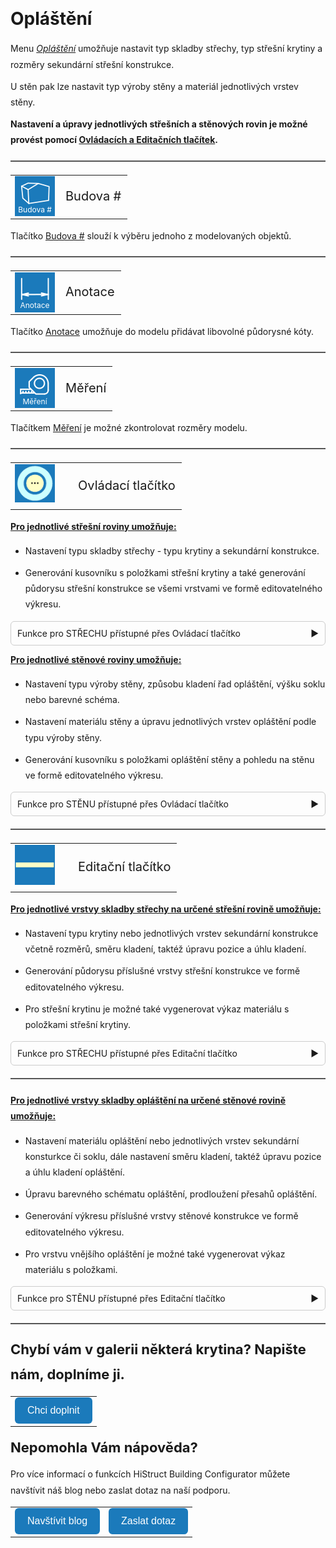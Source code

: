 <!DOCTYPE html>
<html>
<head>
  <meta charset="UTF-8">
  <title>Opláštění</title>
</head>
<style>
    body{ /* Nastavení okrajů a řádkování pro celý dokument */
      line-height: 1.8;
      padding-top: 30px;
      padding-right: 30px;
      padding-bottom: 30px;
      padding-left: 30px;
    }
    h1{ /* Styl hlavního nadpisu */
      font-size: 28px;
      border-bottom: none;
      margin-top: 10px;
      margin-bottom: 0px;
    }
    h2{ /* Styl podnadpisů */
      font-size: 22px;
      border-bottom: none;
      margin-top: 10px;
      margin-bottom: 0px;
    }
    h3{ /* Styl podnadpisů */
      font-size: 18px;
      border-bottom: none;
      margin-top: 10px;
      margin-bottom: 0px;
    }
    p{ /* Styl odstavců */
      border-bottom: none;
      margin-top: 10px;
      margin-bottom: 10px;
    }
    hr.main{ /* Hlavní oddělovací čára */
      border: none;
      border-top: 2px solid #555; /* čárkovaná čára */
      height: 1px; /* zruší výšku, protože border se použije místo background */
      margin-top: 20px;
      margin-bottom: 20px;
    }
    hr{ /* Běžná oddělovací čára */
      all: unset; /* zruší úplně veškeré defaultní styly */
      display: block;
      width: 100%;
      border-top: 2px dashed #555;
      margin: 20px 0;
    }
    .btn { /* Styl tlačítek */
      margin-top: 0px;
      padding: 12px 20px;
      background-color: rgb(27,122,187);
      color: white;
      border: none;
      border-radius: 6px;
      cursor: pointer;
      font-size: 16px;
    }
    .btn:hover { /* Styl tlačítek při najetí myší */
      background-color: rgb(20,90,140);
    }
</style>

<body>

<h1>Opláštění</h1>

<p>Menu <u><i>Opláštění</i></u> umožňuje nastavit typ skladby střechy, typ střešní krytiny a rozměry sekundární střešní konstrukce.</p>

<p>U stěn pak lze nastavit typ výroby stěny a materiál jednotlivých vrstev stěny.</p>

<p><b>Nastavení a úpravy jednotlivých střešních a stěnových rovin je možné provést pomocí <u>Ovládacích a Editačních tlačítek</u>.</b></p>

<hr class="main"> <!-- Vodorovná čára jako oddělovač sekce -->

<table>
  <tr>
    <td>
      <div style="position: relative; width: 64px; height: 64px;">
        <img src="img/DuoPitchBuildingIcon64x64.png" alt="DuoPitchBuildingIcon64x64.png" width="64" height="64">
        <div style="position: absolute; bottom: 0; width: 100%; background: none; color: white; font-size: 12px; text-align: center;">
          Budova #
        </div>
      </div>
    </td>
    <td style="vertical-align: middle; font-size: 20px;">Budova #</td>
  </tr>
</table>

<p>Tlačítko <u>Budova #</u> slouží k výběru jednoho z modelovaných objektů.</p>

<hr class="main"> <!-- Vodorovná čára jako oddělovač sekce -->

<table>
  <tr>
    <td>
      <div style="position: relative; width: 64px; height: 64px;">
        <img src="img/DimensionLinearIcon64x64.png" alt="DimensionLinearIcon64x64.png" width="64" height="64">
        <div style="position: absolute; bottom: 0; width: 100%; background: none; color: white; font-size: 12px; text-align: center;">
          Anotace
        </div>
      </div>
    </td>
    <td style="vertical-align: middle; font-size: 20px;">Anotace</td>
  </tr>
</table>

<p>Tlačítko <u>Anotace</u> umožňuje do modelu přidávat libovolné půdorysné kóty.</p>

<hr class="main"> <!-- Vodorovná čára jako oddělovač sekce -->

<table>
  <tr>
    <td>
      <div style="position: relative; width: 64px; height: 64px;">
        <img src="img/TapeMeasureIcon64x64.png" alt="TapeMeasureIcon64x64.png" width="64" height="64">
        <div style="position: absolute; bottom: 0; width: 100%; background: none; color: white; font-size: 12px; text-align: center;">
          Měření
        </div>
      </div>
    </td>
    <td style="vertical-align: middle; font-size: 20px;">Měření</td>
  </tr>
</table>

<p>Tlačítkem <u>Měření</u> je možné zkontrolovat rozměry modelu.</p>

<hr class="main"> <!-- Vodorovná čára jako oddělovač sekce -->

<table>
  <tr>
    <td><img src="img/ControlButton.png" alt="ControlButton.png" width="64"></td>
    <td style="vertical-align: middle; font-size: 20px; padding-left: 30px;">Ovládací tlačítko</td>
  </tr>
</table>

<p><b><u>Pro jednotlivé střešní roviny umožňuje:</u></b></p>
<ul>
  <li><p>Nastavení typu skladby střechy - typu krytiny a sekundární konstrukce.</p></li>
  <li><p>Generování kusovníku s položkami střešní krytiny a také generování půdorysu střešní konstrukce se všemi vrstvami ve formě editovatelného výkresu.</p></li>
</ul>

<details>
<style>
  details summary {
    display: flex;
    align-items: center;
    justify-content: space-between;
    cursor: pointer;
    list-style: none; /* skryje defaultní trojúhelník v některých prohlížečích */
    padding: 6px 10px;
    border: 1px solid #ccc;
    border-radius: 6px;
  }
  /* vlastní šipka */
  details summary::after {
    content: "▶"; /* trojúhelník */
    transition: transform 0.25s ease;
  }
  /* při otevření se otočí */
  details[open] summary::after {
    transform: rotate(90deg);
  }
  /* rámeček pro obsah */
  details .panel {
    margin-top: 8px;
    padding: 10px 10px;
    border: 1px solid #ccc;
    border-radius: 6px;
  }
</style>
  <summary>
    <span>Funkce pro STŘECHU přístupné přes Ovládací tlačítko</span>
  </summary>
  <div class="panel">
  <h1>Opláštění > Střešní rovina</h1>

<p>V menu <u><i>Opláštění > Střešní rovina</i></u> přístupném přes <u>Ovládací tlačítko</u> je pro jednotlivé střešní roviny možné :</p>

<ul>
  <li><p>Nastavení typu skladby střechy - typu krytiny a sekundární konstrukce.</p></li>
  <li><p>Generování kusovníku s položkami střešní krytiny a také generování půdorysu střešní konstrukce se všemi vrstvami ve formě editovatelného výkresu.</p></li>
</ul>

<p><b><u>Ovládací a Editační tlačítka</u> upravují vlastnosti střešní konstrukce pouze na vybrané střešní rovině.</b></p>

<hr class="main"> <!-- Vodorovná čára jako oddělovač sekce -->

<table>
  <tr>
    <td>
      <div style="position: relative; width: 64px; height: 64px;">
        <img src="img/EditPropertiesIcon64x64.png" alt="EditPropertiesIcon64x64.png" width="64" height="64">
        <div style="position: absolute; bottom: 0; width: 100%; background: none; color: white; font-size: 12px; text-align: center;">Vlastnosti</div>
      </div>
    </td>
    <td style="vertical-align: middle; font-size: 20px; padding-left: 30px;">Vlastnosti</td>
  </tr>
</table>

<p>Tlačítko <u>Vlastnosti</u> umožňuje pojmenovat určenou střešní rovinu a upravit excentricitu střechy, tedy odsazení vygenerované střešní roviny od její skutečné polohy.</p>

<hr class="main"> <!-- Vodorovná čára jako oddělovač sekce -->

<table>
  <tr>
    <td>
      <div style="position: relative; width: 64px; height: 64px;">
        <img src="img/WallPartIcon64x64.png" alt="WallPartIcon64x64.png" width="64" height="64">
        <div style="position: absolute; bottom: 0; width: 100%; background: none; color: white; font-size: 12px; text-align: center;">Materiály</div>
      </div>
    </td>
    <td style="vertical-align: middle; font-size: 20px; padding-left: 30px;">Materiály</td>
  </tr>
</table>

<p>Nastavení skladby střešní konstrukce se provádí pomocí tlačítek:</p>

<ul>
  <li><p><u>Vrchní vrstva</u></p></li>
  <li><p><u>Nižší vrstvy</u></p></li>
</ul>

<p>
Pro některé krytiny může být v defaultním stavu tlačítko <u>Nižší vrstvy</u> schované a sekundární konstrukce pak pro takovou krytinu není generována.
</p> 

<hr> <!-- Vodorovná čára jako oddělovač sekce -->

<table>
  <tr>
    <td>
      <div style="position: relative; width: 64px; height: 64px;">
        <img src="img/RoofTopLayer_64x64.png" alt="RoofTopLayer_64x64.png" width="64" height="64">
      <div style="position: absolute; bottom: 0; width: 100%; background: none; color: white; font-size: 10px; text-align: center;">
      Vrchní vrstva
      </div>
      </div>
    </td>
    <td style="vertical-align: middle; font-size: 20px; padding-left: 30px">
      Vrchní vrstva
    </td>
  </tr>
</table>

<ul>
  <li><p>Umožňuje výběr střešní krytiny z připravené galerie výrobků.</p></li>
</ul>

<hr> <!-- Vodorovná čára jako oddělovač sekce -->

<table>
  <tr>
    <td>
      <div style="position: relative; width: 64px; height: 64px;">
        <img src="img/RoofLowerLayers_64x64.png" alt="RoofLowerLayers_64x64.png" width="64" height="64">
      <div style="position: absolute; bottom: 0; width: 100%; background: none; color: white; font-size: 10px; text-align: center;">
      Nižší vrstvy
      </div>
      </div>
    </td>
    <td style="vertical-align: middle; font-size: 20px; padding-left: 30px">
      Nižší vrstvy
    </td>
  </tr>
</table>

<ul>
  <li><p>Umožňuje výběr typu skladby sekundární konstrukce z připravené galerie výrobků.</p></li>
</ul>

<hr class="main"> <!-- Vodorovná čára jako oddělovač sekce -->

<table>
  <tr>
    <td>
      <div style="position: relative; width: 64px; height: 64px;">
        <img src="img/BomIcon64x64.png" alt="BomIcon64x64.png" width="64" height="64">
        <div style="position: absolute; bottom: 0; width: 100%; background: none; color: white; font-size: 12px; text-align: center;">Kusovník</div>
      </div>
    </td>
    <td style="vertical-align: middle; font-size: 20px; padding-left: 30px;">Kusovník</td>
  </tr>
</table>

<p>Generuje soupis položek střešní krytiny pro příslušnou střešní rovinu do přehledné tabulky.</p>

<hr class="main"> <!-- Vodorovná čára jako oddělovač sekce -->

<table>
  <tr>
    <td>
      <div style="position: relative; width: 64px; height: 64px;">
        <img src="img/MainDrawings64x64.png" alt="MainDrawings64x64.png" width="64" height="64">
        <div style="position: absolute; bottom: 0; width: 100%; background: none; color: white; font-size: 12px; text-align: center;">Výkres</div>
      </div>
    </td>
    <td style="vertical-align: middle; font-size: 20px; padding-left: 30px;">Výkres</td>
  </tr>
</table>

<p>Generuje výkres určené střešní roviny včetně celé skladby střešní konstrukce. Výkres je možné dále editovat, doplnit popisky a kótami.</p>
</div>
</details>

<p><b><u>Pro jednotlivé stěnové roviny umožňuje:</u></b></p>
<ul>
<li><p>Nastavení typu výroby stěny, způsobu kladení řad opláštění, výšku soklu nebo barevné schéma.</p></li>
<li><p>Nastavení materiálu stěny a úpravu jednotlivých vrstev opláštění podle typu výroby stěny.</p></li>
<li><p>Generování kusovníku s položkami opláštění stěny a pohledu na stěnu ve formě editovatelného výkresu.</p></li>
</ul>

<details>
<style>
  details summary {
    display: flex;
    align-items: center;
    justify-content: space-between;
    cursor: pointer;
    list-style: none; /* skryje defaultní trojúhelník v některých prohlížečích */
    padding: 6px 10px;
    border: 1px solid #ccc;
    border-radius: 6px;
  }
  /* vlastní šipka */
  details summary::after {
    content: "▶"; /* trojúhelník */
    transition: transform 0.25s ease;
  }
  /* při otevření se otočí */
  details[open] summary::after {
    transform: rotate(90deg);
  }
  /* rámeček pro obsah */
  details .panel {
    margin-top: 8px;
    padding: 10px 10px;
    border: 1px solid #ccc;
    border-radius: 6px;
  }
</style>
  <summary>
    <span>Funkce pro STĚNU přístupné přes Ovládací tlačítko</span>
  </summary>
  <div class="panel">
<h1>Opláštění &gt; Stěnová rovina</h1>

<p>V menu <u><i>Opláštění &gt; Stěnová rovina</i></u> přístupném přes <u>Ovládací tlačítko</u> je možné nastavit typ výroby stěny, kladení řad opláštění a výšku soklu.</p>

<p>Dále je možné upravovat barevné schéma a materiály jednotlivých vrstev opláštění. Také je zde možné generovat kusovník s položkami opláštění nebo pohled na stěnu ve formě editovatelného výkresu.</p>

<p><b><u>Ovládací a Editační tlačítka</u> upravují vlastnosti konstrukce pouze na vybrané stěnové rovině.</b></p>

<hr class="main"> <!-- Vodorovná čára jako oddělovač sekce -->

<p>
<table>
  <tr>
    <td>
      <div style="position: relative; width: 64px; height: 64px;">
        <img src="img/EditPropertiesIcon64x64.png" alt="EditPropertiesIcon64x64.png" width="64" height="64">
        <div style="position: absolute; bottom: 0; width: 100%; background: none; color: white; font-size: 12px; text-align: center;">Rozvržení</div>
      </div>
    </td>
    <td style="vertical-align: middle; font-size: 20px; padding-left: 30px;">Rozvržení</td>
  </tr>
</table>
</p>
<p>Tlačítko <u>Rozvržení</u> umožňuje nastavit typ výroby, kladení řad opláštění a výšku soklu.</p>

<hr class="main"> <!-- Vodorovná čára jako oddělovač sekce -->

<p>
<table>
  <tr>
    <td>
      <div style="position: relative; width: 64px; height: 64px;">
        <img src="img/ColorsIcon64x64.png" alt="ColorsIcon64x64.png" width="64" height="64">
        <div style="position: absolute; bottom: 0; width: 100%; background: none; color: white; font-size: 12px; text-align: center;">Barvy</div>
      </div>
    </td>
    <td style="vertical-align: middle; font-size: 20px; padding-left: 30px;">Barvy</td>
  </tr>
</table>
</p>
<p>Tlačítko <u>Barvy</u> umožňuje nastavit barevné schéma pro danou stěnovou rovinu, podle typu schématu je možné nastavit barvy pro vybrané stěnové panely.</p>
<p>Stěnové panely jsou číslovány od 0.</p>

<hr class="main"> <!-- Vodorovná čára jako oddělovač sekce -->

<table>
  <tr>
    <td>
      <div style="position: relative; width: 64px; height: 64px;">
        <img src="img/WallPartIcon64x64.png" alt="WallPartIcon64x64.png" width="64" height="64">
        <div style="position: absolute; bottom: 0; width: 100%; background: none; color: white; font-size: 12px; text-align: center;">Materiály</div>
      </div>
    </td>
    <td style="vertical-align: middle; font-size: 20px; padding-left: 30px;">Materiály</td>
  </tr>
</table>

<p>Nastavení skladby střešní konstrukce se provádí pomocí tlačítek:</p>

<ul>
  <li><p><u>Vrchní vrstva</u></p></li>
  <li><p><u>Vnitřní vrstvy</u></p></li>
  <li><p><u>Sokl</u></p></li>
</ul>

<p>
Pro některé typy opláštění může být v defaultním stavu tlačítko <u>Vnitřní vrstvy</u> schované a sekundární konstrukce pak pro takový typ opláštění není generována.
</p>

<p>Tlačítko <u>Sokl</u> je dostupné podle typu výroby stěny nastavené v <u>Rozvržení</u>.

<hr> <!-- Vodorovná čára jako oddělovač sekce -->

<table>
  <tr>
    <td>
      <div style="position: relative; width: 64px; height: 64px;">
        <img src="img/RoofTopLayer_64x64.png" alt="RoofTopLayer_64x64.png" width="64" height="64">
      <div style="position: absolute; bottom: 0; width: 100%; background: none; color: white; font-size: 10px; text-align: center;">
      Vrchní vrstva
      </div>
      </div>
    </td>
    <td style="vertical-align: middle; font-size: 20px; padding-left: 30px">
      Vrchní vrstva
    </td>
  </tr>
</table>

<ul>
  <li><p>Umožňuje výběr materiálu opláštění z připravené galerie výrobků.</p></li>
</ul>

<hr> <!-- Vodorovná čára jako oddělovač sekce -->

<table>
  <tr>
    <td>
      <div style="position: relative; width: 64px; height: 64px;">
        <img src="img/RoofLowerLayers_64x64.png" alt="RoofLowerLayers_64x64.png" width="64" height="64">
      <div style="position: absolute; bottom: 0; width: 100%; background: none; color: white; font-size: 10px; text-align: center;">
      Vnitřní vrstvy
      </div>
      </div>
    </td>
    <td style="vertical-align: middle; font-size: 20px; padding-left: 30px">
      Vnitřní vrstvy
    </td>
  </tr>
</table>

<ul>
  <li><p>Umožňuje výběr typu skladby sekundární konstrukce z připravené galerie výrobků.</p></li>
</ul>

<hr> <!-- Vodorovná čára jako oddělovač sekce -->

<table>
  <tr>
    <td>
      <div style="position: relative; width: 64px; height: 64px;">
        <img src="img/WallPartLayerIcon64x64.png" alt="WallPartLayerIcon64x64.png" width="64" height="64">
      <div style="position: absolute; bottom: 0; width: 100%; background: none; color: white; font-size: 10px; text-align: center;">
      Sokl
      </div>
      </div>
    </td>
    <td style="vertical-align: middle; font-size: 20px; padding-left: 30px">
      Sokl
    </td>
  </tr>
</table>

<ul>
  <li><p>Umožňuje výběr materiálu soklu z připravené galerie výrobků.</p></li>
</ul>

<hr class="main"> <!-- Vodorovná čára jako oddělovač sekce -->

<table>
  <tr>
    <td>
      <div style="position: relative; width: 64px; height: 64px;">
        <img src="img/BomIcon64x64.png" alt="BomIcon64x64.png" width="64" height="64">
        <div style="position: absolute; bottom: 0; width: 100%; background: none; color: white; font-size: 12px; text-align: center;">Kusovník</div>
      </div>
    </td>
    <td style="vertical-align: middle; font-size: 20px; padding-left: 30px;">Kusovník</td>
  </tr>
</table>

<p>Generuje soupis položek opláštění stěny pro příslušnou stěnovou rovinu do přehledné tabulky.</p>

<hr class="main"> <!-- Vodorovná čára jako oddělovač sekce -->

<table>
  <tr>
    <td>
      <div style="position: relative; width: 64px; height: 64px;">
        <img src="img/MainDrawings64x64.png" alt="MainDrawings64x64.png" width="64" height="64">
        <div style="position: absolute; bottom: 0; width: 100%; background: none; color: white; font-size: 12px; text-align: center;">Výkres</div>
      </div>
    </td>
    <td style="vertical-align: middle; font-size: 20px; padding-left: 30px;">Výkres</td>
  </tr>
</table>

<p>Generuje výkres určené stěnové roviny včetně celé skladby opláštění stěny. Výkres je možné dále editovat, doplnit popisky a kótami.</p>
</div>
</details>

<hr class="main"> <!-- Vodorovná čára jako oddělovač sekce -->

<table>
  <tr>
    <td><img src="img/EditButton.png" alt="EditButton.png" width="64"></td>
    <td style="vertical-align: middle; font-size: 20px; padding-left: 30px;">Editační tlačítko</td>
  </tr>
</table>

<p><b><u>Pro jednotlivé vrstvy skladby střechy na určené střešní rovině umožňuje:</u></b></p>
<ul>
  <li><p>Nastavení typu krytiny nebo jednotlivých vrstev sekundární konstrukce včetně rozměrů, směru kladení, taktéž úpravu pozice a úhlu kladení.</p></li>
  <li><p>Generování půdorysu příslušné vrstvy střešní konstrukce ve formě editovatelného výkresu.</p></li>
  <li><p>Pro střešní krytinu je možné také vygenerovat výkaz materiálu s položkami střešní krytiny.</p></li>
</ul>

<details>
<style>
  details summary {
    display: flex;
    align-items: center;
    justify-content: space-between;
    cursor: pointer;
    list-style: none; /* skryje defaultní trojúhelník v některých prohlížečích */
    padding: 6px 10px;
    border: 1px solid #ccc;
    border-radius: 6px;
  }
  /* vlastní šipka */
  details summary::after {
    content: "▶"; /* trojúhelník */
    transition: transform 0.25s ease;
  }
  /* při otevření se otočí */
  details[open] summary::after {
    transform: rotate(90deg);
  }
  /* rámeček pro obsah */
  details .panel {
    margin-top: 8px;
    padding: 10px 10px;
    border: 1px solid #ccc;
    border-radius: 6px;
  }
</style>
  <summary>
    <span>Funkce pro STŘECHU přístupné přes Editační tlačítko</span>
  </summary>
  <div class="panel">
  <h1>Opláštění &gt; Střešní vrstva</h1>

<p>
  Menu <u><i>Opláštění &gt; Střešní vrstva</i></u> přístupném přes <u>Editační tlačítko</u> umožňuje pro jednotlivé vrstvy skladby střechy na určené střešní rovině:</p>

<ul>
  <li><p>Nastavení typu krytiny nebo jednotlivých vrstev sekundární konstrukce včetně rozměrů, směru kladení, taktéž úpravu pozice a úhlu kladení.</p></li>
  <li><p>Generování půdorysu příslušné vrstvy střešní konstrukce ve formě editovatelného výkresu.</p></li>
  <li><p>Pro střešní krytinu je možné také vygenerovat výkaz materiálu s položkami střešní krytiny.</p></li>
</ul>

<p>
  Možnosti nastavení se liší v závislosti na typu střešní krytiny či sekundární konstrukce.
</p>

<p>
  <b><u>Ovládací a Editační tlačítka</u> upravují vlastnosti střešní konstrukce pouze na vybrané střešní rovině.</b>
</p>

<hr class="main"> <!-- Vodorovná čára jako oddělovač sekce -->

<table>
  <tr>
    <td>
      <div style="position: relative; width: 64px; height: 64px;">
        <img src="img/TilingEditIcon64x64.png" alt="TilingEditIcon64x64.png" width="64" height="64">
        <div style="position: absolute; bottom: 0; width: 100%; background: none; color: white; font-size: 12px; text-align: center;">Kladení</div>
      </div>
    </td>
    <td>
      <div style="position: relative; width: 64px; height: 64px;">
        <img src="img/TilingEditIcon64x64.png" alt="TilingEditIcon64x64.png" width="64" height="64">
        <div style="position: absolute; bottom: 0; width: 100%; background: none; color: white; font-size: 12px; text-align: center;">Síť</div>
      </div>
    </td>
    <td>
      <div style="position: relative; width: 64px; height: 64px;">
        <img src="img/TilingEditIcon64x64.png" alt="TilingEditIcon64x64.png" width="64" height="64">
        <div style="position: absolute; bottom: 0; width: 100%; background: none; color: white; font-size: 12px; text-align: center;">Rámy</div>
      </div>
    </td>
    <td>
      <div style="position: relative; width: 64px; height: 64px;">
        <img src="img/TilingEditIcon64x64.png" alt="TilingEditIcon64x64.png" width="64" height="64">
        <div style="position: absolute; bottom: 0; width: 100%; background: none; color: white; font-size: 12px; text-align: center;">Vrstva</div>
      </div>
    </td>
    <td style="vertical-align: middle; font-size: 20px; padding-left: 30px;">
      Kladení / Síť / Rámy / Vrstva
    </td>
  </tr>
</table>

<h3>Kladení</h3>

<ul>
<li><p>
  Tlačítko <u>Kladení</u> umožňuje výběr materiálu pro danou vrstvu střešní konstrukce z připravené galerie výrobků.
  </p></li>
<li><p>Dále umožňuje nastavit směr, úhel a posun kladení prvků střešní krytiny od okraje střechy.
</p></li>

<li><p>
  Po kliknutí na zvolený prvek střešní krytiny je možné prvek prodloužit na začátku i na konci o zvolenou délku, případně editovat jeho barvu.
  Taktéž umožňuje nastavení přesahů a barvy jednotlivých kusů krytiny.
</p></li>

<li><p>
<table>
  <tr>
    <td>
      <img src="img/AddOffsetButton.png" alt="AddOffsetButton.png" width="50">
    </td>
    <td style="vertical-align: middle; font-size: 15px; padding-left: 30px;">
      Přesah
    </td>
  </tr> 
</table>
</p></li>

<ul><li><p>
  Tlačítko <u>Přesah</u> v modelu umožňuje nastavit přesah krytiny přes danou střešní hranu.
</p></li></ul>
</ul>

<h3>Síť</h3>

<ul>
<li><p>Tlačítko <u>Síť</u> umožňuje výběr materiálu pro danou vrstvu střešní konstrukce z připravené galerie výrobků, zde je možné vybrat požadovaný průřez latí včetně jejich rozteče.
</p></li>

<li><p>Dále umožňuje nastavit rozteče mezi prvky laťování, upravit úhel kladené vrstvy laťování a odsazení prvního prvku od kraje střechy.
</p></li>
</ul>

<h3>Rámy</h3>

<ul>
<li><p>
  Tlačítko <u>Rámy</u> umožňuje výběr materiálu pro danou vrstvu střešní konstrukce z připravené galerie výrobků, zde je možné vybrat požadovaný průřez prvků sekundární konstrukce.
  </p></li>
</ul>

<h3>Vrstva</h3>
<ul>
<li><p>
  ...Funkcionalita tlačítka <u>Vrstva</u> se připravuje pro budoucí verzi programu...
</p></li>
</ul>

<hr class="main"> <!-- Vodorovná čára jako oddělovač sekce -->

<table>
  <tr>
    <td>
      <div style="position: relative; width: 64px; height: 64px;">
        <img src="img/BomIcon64x64.png" alt="BomIcon64x64.png" width="64" height="64">
        <div style="position: absolute; bottom: 0; width: 100%; background: none; color: white; font-size: 12px; text-align: center;">Kusovník</div>
      </div>
    </td>
    <td style="vertical-align: middle; font-size: 20px; padding-left: 30px;">
      Kusovník
    </td>
  </tr>
</table>

<p>
  Generuje soupis položek dané vrstvy skladby střešní konstrukcepro příslušnou střešní rovinu do přehledné tabulky.
</p>

<p>
Funckionalita nemusí být dočasně přístupná pro všechny vrstvy sklaby střechy
</p>

<hr class="main"> <!-- Vodorovná čára jako oddělovač sekce -->

<table>
  <tr>
    <td>
      <div style="position: relative; width: 64px; height: 64px;">
        <img src="img/MainDrawings64x64.png" alt="MainDrawings64x64.png" width="64" height="64">
        <div style="position: absolute; bottom: 0; width: 100%; background: none; color: white; font-size: 12px; text-align: center;">Výkres</div>
      </div>
    </td>
    <td style="vertical-align: middle; font-size: 20px; padding-left: 30px;">
      Výkres
    </td>
  </tr>
</table>

<p>
  Generuje výkres určené vrstvy střešní roviny. Výkres je možné dále editovat, doplnit popisky a kótami.
</p>

<hr class="main"> <!-- Vodorovná čára jako oddělovač sekce -->

<table>
  <tr>
    <td>
      <div style="position: relative; width: 64px; height: 64px;">
        <img src="img/TapeMeasureIcon64x64.png" alt="TapeMeasureIcon64x64.png" width="64" height="64">
        <div style="position: absolute; bottom: 0; width: 100%; background: none; color: white; font-size: 12px; text-align: center;">Měření</div>
      </div>
    </td>
    <td style="vertical-align: middle; font-size: 20px; padding-left: 30px;">
      Měření
    </td>
  </tr>
</table>

<p>
  Tlačítkem <u>Měření</u> je možné zkontrolovat rozměry modelu.
</p>
</div>
</details>

<hr class="main"> <!-- Vodorovná čára jako oddělovač sekce -->


<p><b><u>Pro jednotlivé vrstvy skladby opláštění na určené stěnové rovině umožňuje:</u></b></p>
<ul>
<li><p>Nastavení materiálu opláštění nebo jednotlivých vrstev sekundární konsturkce či soklu, dále nastavení směru kladení, taktéž úpravu pozice a úhlu kladení opláštění.</p></li>
<li><p>Úpravu barevného schématu opláštění, prodloužení přesahů opláštění.</p></li> 
<li><p>Generování výkresu příslušné vrstvy stěnové konstrukce ve formě editovatelného výkresu.</p></li>
<li><p>Pro vrstvu vnějšího opláštění je možné také vygenerovat výkaz materiálu s položkami.</p></li>
</ul>

<details>
<style>
  details summary {
    display: flex;
    align-items: center;
    justify-content: space-between;
    cursor: pointer;
    list-style: none; /* skryje defaultní trojúhelník v některých prohlížečích */
    padding: 6px 10px;
    border: 1px solid #ccc;
    border-radius: 6px;
  }
  /* vlastní šipka */
  details summary::after {
    content: "▶"; /* trojúhelník */
    transition: transform 0.25s ease;
  }
  /* při otevření se otočí */
  details[open] summary::after {
    transform: rotate(90deg);
  }
  /* rámeček pro obsah */
  details .panel {
    margin-top: 8px;
    padding: 10px 10px;
    border: 1px solid #ccc;
    border-radius: 6px;
  }
</style>
  <summary>
    <span>Funkce pro STĚNU přístupné přes Editační tlačítko</span>
  </summary>
  <div class="panel">
  <body>

<h1>Opláštění &gt; Stěnová vrstva</h1>

<p>V menu <u><i>Opláštění &gt; Stěnová vrstva</i></u> přístupném přes <u>Editační tlačítko</u> je možné pro jednotlivé vrstvy skladby opláštění na určené stěnové rovině nastavit:</p>

<ul>
<li><p>Nastavení materiálu opláštění nebo jednotlivých vrstev sekundární konsturkce či soklu, dále nastavení směru kladení, taktéž úpravu pozice a úhlu kladení opláštění.</p></li>
<li><p>Úpravu barevného schématu opláštění, prodloužení přesahů opláštění.</p></li> 
<li><p>Generování výkresu příslušné vrstvy stěnové konstrukce ve formě editovatelného výkresu.</p></li>
<li><p>Pro vrstvu vnějšího opláštění je možné také vygenerovat výkaz materiálu s položkami.</p></li>
</ul>

<p>
  Možnosti nastavení se liší v závislosti na typu materiálu opláštění, sekundární konstrukce či soklu.
</p>

<p>
  <b><u>Ovládací a Editační tlačítka</u> upravují vlastnosti střešní konstrukce pouze na vybrané střešní rovině.</b>
</p>

<hr class="main"> <!-- Vodorovná čára jako oddělovač sekce -->

<table>
  <tr>
    <td>
      <div style="position: relative; width: 64px; height: 64px;">
        <img src="img/TilingEditIcon64x64.png" alt="TilingEditIcon64x64.png" width="64" height="64">
        <div style="position: absolute; bottom: 0; width: 100%; background: none; color: white; font-size: 12px; text-align: center;">Kladení</div>
      </div>
    </td>
    <td>
      <div style="position: relative; width: 64px; height: 64px;">
        <img src="img/TilingEditIcon64x64.png" alt="TilingEditIcon64x64.png" width="64" height="64">
        <div style="position: absolute; bottom: 0; width: 100%; background: none; color: white; font-size: 12px; text-align: center;">Síť</div>
      </div>
    </td>
    <td>
      <div style="position: relative; width: 64px; height: 64px;">
        <img src="img/TilingEditIcon64x64.png" alt="TilingEditIcon64x64.png" width="64" height="64">
        <div style="position: absolute; bottom: 0; width: 100%; background: none; color: white; font-size: 12px; text-align: center;">Rámy</div>
      </div>
    </td>
    <td>
      <div style="position: relative; width: 64px; height: 64px;">
        <img src="img/TilingEditIcon64x64.png" alt="TilingEditIcon64x64.png" width="64" height="64">
        <div style="position: absolute; bottom: 0; width: 100%; background: none; color: white; font-size: 12px; text-align: center;">Vrstva</div>
      </div>
    </td>
    <td style="vertical-align: middle; font-size: 20px; padding-left: 30px;">
      Kladení / Síť / Rámy / Vrstva
    </td>
  </tr>
</table>

<h3>Kladení</h3>

<ul>
<li><p>
  Tlačítko <u>Kladení</u> umožňuje výběr materiálu pro danou vrstvu stěnové konstrukce z připravené galerie výrobků.
  </p></li>
<li><p>Dále umožňuje nastavit směr, úhel a posun kladení prvků opláštění od okraje budovy.
</p></li>

<li><p>
  Po kliknutí na zvolený prvek stěnového opláštění je možné prvek prodloužit na začátku i na konci o zvolenou délku, případně editovat jeho barvu.
  Taktéž umožňuje nastavení přesahů a barvy jednotlivých kusů opláštění.
</p></li>

<li><p>
<table>
  <tr>
    <td>
      <img src="img/AddOffsetButton.png" alt="AddOffsetButton.png" width="50">
    </td>
    <td style="vertical-align: middle; font-size: 15px; padding-left: 30px;">
      Přesah
    </td>
  </tr> 
</table>
</p></li>

<ul><li><p>
  Tlačítko <u>Přesah</u> v modelu umožňuje nastavit přesah stěnového opláštění přes danou hranu budovy.
</p></li></ul>
</ul>

<h3>Síť</h3>

<ul>
<li><p>Tlačítko <u>Síť</u> umožňuje výběr materiálu pro danou vrstvu konstrukce opláštění z připravené galerie výrobků, zde je možné vybrat požadovaný průřez latí včetně jejich rozteče.
</p></li>

<li><p>Dále umožňuje nastavit rozteče mezi prvky laťování, upravit úhel kladené vrstvy laťování a odsazení prvního prvku od kraje budovy.
</p></li>
</ul>

<h3>Rámy</h3>

<ul>
<li><p>
  Tlačítko <u>Rámy</u> umožňuje výběr materiálu pro danou vrstvu konstrukce opláštění z připravené galerie výrobků, zde je možné vybrat požadovaný průřez prvků sekundární konstrukce.
  </p></li>
</ul>

<h3>Vrstva</h3>
<ul>
<li><p>
  ...Funkcionalita tlačítka <u>Vrstva</u> se připravuje pro budoucí verzi programu...
</p></li>
</ul>

<hr class="main"> <!-- Vodorovná čára jako oddělovač sekce -->

<p>
<table>
  <tr>
    <td>
      <div style="position: relative; width: 64px; height: 64px;">
        <img src="img/ColorsIcon64x64.png" alt="ColorsIcon64x64.png" width="64" height="64">
        <div style="position: absolute; bottom: 0; width: 100%; background: none; color: white; font-size: 12px; text-align: center;">Barvy</div>
      </div>
    </td>
    <td style="vertical-align: middle; font-size: 20px; padding-left: 30px;">Barvy</td>
  </tr>
</table>
</p>
<p>Tlačítko <u>Barvy</u> umožňuje nastavit barevné schéma pro danou stěnovou rovinu, podle typu schématu je možné nastavit barvy pro vybrané stěnové panely.</p>
<p>Stěnové panely jsou číslovány od 0.</p>

<hr class="main"> <!-- Vodorovná čára jako oddělovač sekce -->

<table>
  <tr>
    <td>
      <div style="position: relative; width: 64px; height: 64px;">
        <img src="img/BomIcon64x64.png" alt="BomIcon64x64.png" width="64" height="64">
        <div style="position: absolute; bottom: 0; width: 100%; background: none; color: white; font-size: 12px; text-align: center;">Kusovník</div>
      </div>
    </td>
    <td style="vertical-align: middle; font-size: 20px; padding-left: 30px;">
      Kusovník
    </td>
  </tr>
</table>

<p>
  Generuje soupis položek dané vrstvy skladby stěnové konstrukce pro příslušnou stěnovou rovinu do přehledné tabulky.
</p>

<p>
Funckionalita nemusí být dočasně přístupná pro všechny vrstvy sklaby opláštění.
</p>

<hr class="main"> <!-- Vodorovná čára jako oddělovač sekce -->

<table>
  <tr>
    <td>
      <div style="position: relative; width: 64px; height: 64px;">
        <img src="img/MainDrawings64x64.png" alt="MainDrawings64x64.png" width="64" height="64">
        <div style="position: absolute; bottom: 0; width: 100%; background: none; color: white; font-size: 12px; text-align: center;">Výkres</div>
      </div>
    </td>
    <td style="vertical-align: middle; font-size: 20px; padding-left: 30px;">
      Výkres
    </td>
  </tr>
</table>

<p>
  Generuje výkres určené vrstvy stěnové roviny. Výkres je možné dále editovat, doplnit popisky a kótami.
</p>

<hr class="main"> <!-- Vodorovná čára jako oddělovač sekce -->

<table>
  <tr>
    <td>
      <div style="position: relative; width: 64px; height: 64px;">
        <img src="img/TapeMeasureIcon64x64.png" alt="TapeMeasureIcon64x64.png" width="64" height="64">
        <div style="position: absolute; bottom: 0; width: 100%; background: none; color: white; font-size: 12px; text-align: center;">Měření</div>
      </div>
    </td>
    <td style="vertical-align: middle; font-size: 20px; padding-left: 30px;">
      Měření
    </td>
  </tr>
</table>

<p>
  Tlačítkem <u>Měření</u> je možné zkontrolovat rozměry modelu.
</p>

</div>
</details>

<hr class="main"> <!-- Vodorovná čára jako oddělovač sekce -->

<h2>Chybí vám v galerii některá krytina? Napište nám, doplníme ji.</h2>
<table>
  <tr>
    <td>
      <a href="mailto:jiri.podval@histruct.com?subject=Dotaz na HiStruct konfigurátor budov">
        <button class="btn">Chci doplnit</button>
      </a>
    </td>
  </tr>
</table>

<h2>Nepomohla Vám nápověda?</h2>
<p>Pro více informací o funkcích HiStruct Building Configurator můžete navštívit náš blog nebo zaslat dotaz na naší podporu.</p>
<table>
  <tr>
    <td>
      <a href="https://docs.histruct.com/cs/" target="_blank" rel="noopener noreferrer">
        <button class="btn">Navštívit blog</button>
      </a>
    </td>
    <td>
      <a href="mailto:support@histruct.com?subject=Dotaz na Support HiStruct">
        <button class="btn">Zaslat dotaz</button>
      </a>
    </td>
  </tr>
</table>

</body>
</html>
